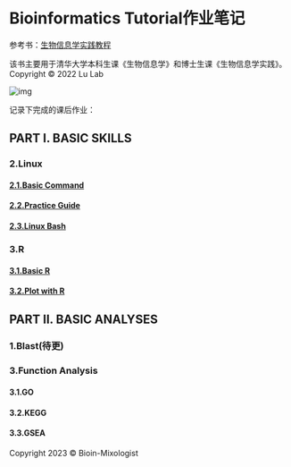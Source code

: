 # Bioinformatics Tutorial作业笔记

参考书：[生物信息学实践教程](https://book.ncrnalab.org/teaching/)

该书主要用于清华大学本科生课《生物信息学》和博士生课《生物信息学实践》。
Copyright © 2022 Lu Lab

![img](https://859511096-files.gitbook.io/~/files/v0/b/gitbook-x-prod.appspot.com/o/spaces%2F-LPVsf5VZbQ7h14X29qW%2Fuploads%2FPesmdI3KlFJcF8iwkGAJ%2FHelix.png?alt=media&token=9dfa533c-6468-4342-8f14-0bc8134205db)

记录下完成的课后作业：
## PART I. BASIC SKILLS
### 2.Linux
#### [2.1.Basic Command](https://github.com/Bioin-Mixologist/Bioinformatics_Tutorial/blob/main/PART%20I%3A%202.1.Basic%20Command.md)
#### [2.2.Practice Guide](https://github.com/Bioin-Mixologist/Bioinformatics_Tutorial/blob/main/PART%20I%3A%202.2.Practice%20Guide.md)
#### [2.3.Linux Bash](https://github.com/Bioin-Mixologist/Bioinformatics_Tutorial/blob/main/PART%20I%3A%202.3.Linux%20Bash.md)
### 3.R
#### [3.1.Basic R](https://github.com/Bioin-Mixologist/Bioinformatics_Tutorial/blob/main/PART%20I%3A%203.1.R%20Basics.md)
#### [3.2.Plot with R](https://github.com/Bioin-Mixologist/Bioinformatics_Tutorial/blob/main/3.2.Plot%20With%20R.md)
## PART II. BASIC ANALYSES
### 1.Blast(待更)
### 3.Function Analysis
#### 3.1.GO
#### 3.2.KEGG
#### 3.3.GSEA

Copyright 2023 © Bioin-Mixologist
